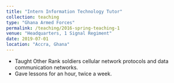 ```yaml
---
title: "Intern Information Technology Tutor"
collection: teaching
type: "Ghana Armed Forces"
permalink: /teaching/2016-spring-teaching-1
venue: "Headquarters, 1 Signal Regiment"
date: 2019-07-01
location: "Accra, Ghana"
---
```


* Taught Other Rank soldiers cellular network protocols and data communication networks.
* Gave lessons for an hour, twice a week.
